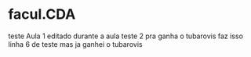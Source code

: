 # facul.CDA
teste Aula 1
editado durante a aula
teste 2
 pra ganha o tubarovis faz isso 
 linha 6 de teste mas ja ganhei o tubarovis
